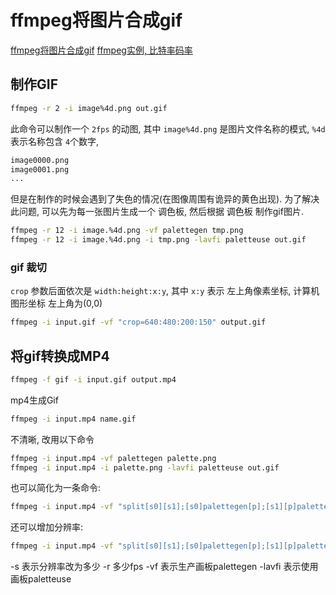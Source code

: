 # ffmpeg将图片合成gif

[ffmpeg将图片合成gif](https://zhuanlan.zhihu.com/p/585480111)
[ffmpeg实例, 比特率码率](https://blog.csdn.net/yu540135101/article/details/84346146)

## 制作GIF

```bash
ffmpeg -r 2 -i image%4d.png out.gif
```

此命令可以制作一个 `2fps` 的动图,
其中 `image%4d.png` 是图片文件名称的模式, `%4d` 表示名称包含 `4`个数字,

```bash
image0000.png
image0001.png
...
```

但是在制作的时候会遇到了失色的情况(在图像周围有诡异的黄色出现).
为了解决此问题, 可以先为每一张图片生成一个 调色板, 然后根据 调色板 制作gif图片.

```bash
ffmpeg -r 12 -i image.%4d.png -vf palettegen tmp.png
ffmpeg -r 12 -i image.%4d.png -i tmp.png -lavfi paletteuse out.gif
```

### gif 裁切

`crop` 参数后面依次是 `width:height:x:y`, 其中 `x:y` 表示 左上角像素坐标,
计算机图形坐标 左上角为(0,0)

```bash
ffmpeg -i input.gif -vf "crop=640:480:200:150" output.gif
```

## 将gif转换成MP4

```bash
ffmpeg -f gif -i input.gif output.mp4
```

mp4生成Gif

```bash
ffmpeg -i input.mp4 name.gif
```

不清晰, 改用以下命令

```bash
ffmpeg -i input.mp4 -vf palettegen palette.png
ffmpeg -i input.mp4 -i palette.png -lavfi paletteuse out.gif
```

也可以简化为一条命令:

```bash
ffmpeg -i input.mp4 -vf "split[s0][s1];[s0]palettegen[p];[s1][p]paletteuse" out.gif
```

还可以增加分辨率:

```bash
ffmpeg -i input.mp4 -vf "split[s0][s1];[s0]palettegen[p];[s1][p]paletteuse" -s 480*320 -r 10 out.gif
```

-s 表示分辨率改为多少
-r 多少fps
-vf 表示生产画板palettegen
-lavfi 表示使用画板paletteuse
